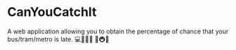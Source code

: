 # CanYouCatchIt
A web application allowing you to obtain the percentage of chance  that your bus/tram/metro is late. 💻🤖🎲🚌 🚎🚇🔮
